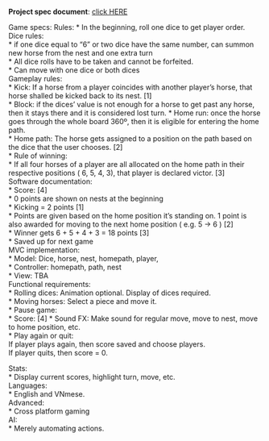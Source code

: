**Project spec document**: [click HERE](https://drive.google.com/open?id=1INZrAGx5_mxd_u19Gl2o0B8GRjtxxkpU)

Game specs: 
Rules:
	* In the beginning, roll one dice to get player order.   
Dice rules:  
	* if  one dice equal to “6” or two dice have the same number, can summon new horse from the nest and one extra turn  
	* All dice rolls have to be taken and cannot be forfeited.  
	* Can move with one dice or both dices  
Gameplay rules:   
	* Kick: If a horse from a player coincides with another player’s horse, that horse shalled be kicked back to its nest. [1]  
	* Block: if the dices’ value is not enough for a horse to get past any horse, then it stays there and it is considered lost turn. 
	* Home run: once the horse goes through the whole board 360º, then it is eligible for entering the home path.   
	* Home path: The horse gets assigned to a position on the path based on the dice that the user chooses. [2]  
	* Rule of winning:   
	* If all four horses of a player are all allocated on the home path in their respective positions ( 6, 5, 4, 3), that player is declared victor. [3]  
Software documentation:  
	* Score: [4]   
	* 0 points are shown on nests at the beginning  
	* Kicking = 2 points [1]  
	* Points are given based on the home position it’s standing on. 1 point is also awarded for moving to the next home position ( e.g. 5 -> 6 ) [2]   
	* Winner gets 6 + 5 + 4 + 3 = 18 points [3]  
	* Saved up for next game  
MVC implementation:   
	* Model: Dice, horse, nest, homepath, player,   
	* Controller: homepath, path, nest  
	* View: TBA  
Functional requirements:     
	* Rolling dices: Animation optional. Display of dices required.   
	* Moving horses:  Select a piece and move it.   
	* Pause game:    
	* Score: [4]
	* Sound FX: Make sound for regular move, move to nest, move to home position, etc.  
	* Play again or quit:    
		If player plays again, then score saved and choose players.   
		If player quits, then score = 0.  
			
Stats:    
	* Display current scores, highlight turn, move, etc.   
Languages:    
	* English and VNmese.   
Advanced:  
	* Cross platform gaming  
AI:  
	* Merely automating actions.   
